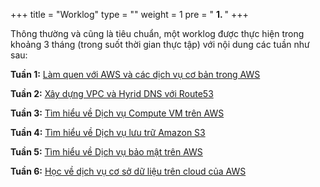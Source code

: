 +++
title = "Worklog"
type = ""
weight = 1
pre = " <b> 1. </b> "
+++

Thông thường và cũng là tiêu chuẩn, một worklog được thực hiện trong khoảng 3 tháng (trong suốt thời gian thực tập) với nội dung các tuần như sau:

**Tuần 1:** [Làm quen với AWS và các dịch vụ cơ bản trong AWS](1.1-week1/)

**Tuần 2:** [Xây dựng VPC và Hyrid DNS với Route53](1.2-Week2/)

**Tuần 3:** [Tìm hiểu về Dịch vụ Compute VM trên AWS](1.3-week3/)

**Tuần 4:** [Tìm hiểu về Dịch vụ lưu trữ Amazon S3](1.4-Week4/)

**Tuần 5:** [Tìm hiểu về Dịch vụ bảo mật trên AWS](1.5-week5/)

**Tuần 6:** [Học về dịch vụ cơ sở dữ liệu trên cloud của AWS](1.6-Week6/)